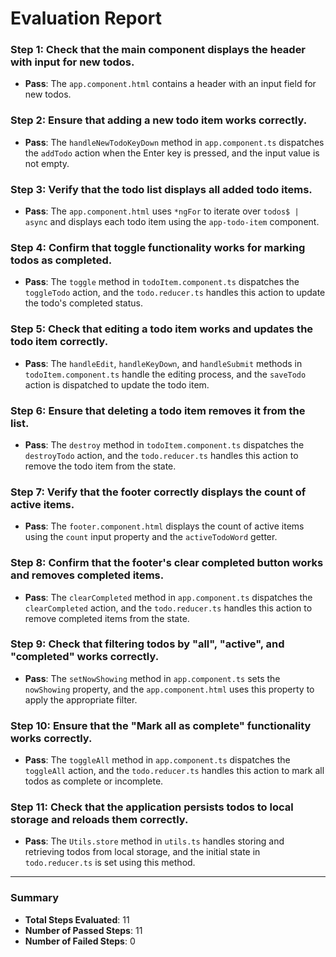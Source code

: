 # Evaluation Report

### Step 1: Check that the main component displays the header with input for new todos.
- **Pass**: The `app.component.html` contains a header with an input field for new todos.

### Step 2: Ensure that adding a new todo item works correctly.
- **Pass**: The `handleNewTodoKeyDown` method in `app.component.ts` dispatches the `addTodo` action when the Enter key is pressed, and the input value is not empty.

### Step 3: Verify that the todo list displays all added todo items.
- **Pass**: The `app.component.html` uses `*ngFor` to iterate over `todos$ | async` and displays each todo item using the `app-todo-item` component.

### Step 4: Confirm that toggle functionality works for marking todos as completed.
- **Pass**: The `toggle` method in `todoItem.component.ts` dispatches the `toggleTodo` action, and the `todo.reducer.ts` handles this action to update the todo's completed status.

### Step 5: Check that editing a todo item works and updates the todo item correctly.
- **Pass**: The `handleEdit`, `handleKeyDown`, and `handleSubmit` methods in `todoItem.component.ts` handle the editing process, and the `saveTodo` action is dispatched to update the todo item.

### Step 6: Ensure that deleting a todo item removes it from the list.
- **Pass**: The `destroy` method in `todoItem.component.ts` dispatches the `destroyTodo` action, and the `todo.reducer.ts` handles this action to remove the todo item from the state.

### Step 7: Verify that the footer correctly displays the count of active items.
- **Pass**: The `footer.component.html` displays the count of active items using the `count` input property and the `activeTodoWord` getter.

### Step 8: Confirm that the footer's clear completed button works and removes completed items.
- **Pass**: The `clearCompleted` method in `app.component.ts` dispatches the `clearCompleted` action, and the `todo.reducer.ts` handles this action to remove completed items from the state.

### Step 9: Check that filtering todos by "all", "active", and "completed" works correctly.
- **Pass**: The `setNowShowing` method in `app.component.ts` sets the `nowShowing` property, and the `app.component.html` uses this property to apply the appropriate filter.

### Step 10: Ensure that the "Mark all as complete" functionality works correctly.
- **Pass**: The `toggleAll` method in `app.component.ts` dispatches the `toggleAll` action, and the `todo.reducer.ts` handles this action to mark all todos as complete or incomplete.

### Step 11: Check that the application persists todos to local storage and reloads them correctly.
- **Pass**: The `Utils.store` method in `utils.ts` handles storing and retrieving todos from local storage, and the initial state in `todo.reducer.ts` is set using this method.

---

### Summary
- **Total Steps Evaluated**: 11
- **Number of Passed Steps**: 11
- **Number of Failed Steps**: 0